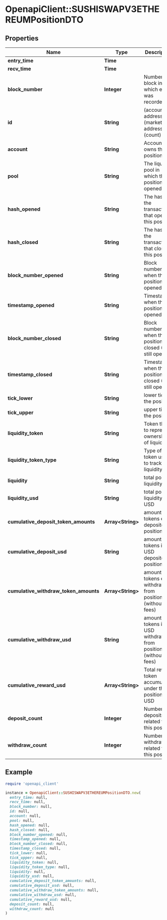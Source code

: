 # OpenapiClient::SUSHISWAPV3ETHEREUMPositionDTO

## Properties

| Name | Type | Description | Notes |
| ---- | ---- | ----------- | ----- |
| **entry_time** | **Time** |  | [optional] |
| **recv_time** | **Time** |  | [optional] |
| **block_number** | **Integer** | Number of block in which entity was recorded. | [optional] |
| **id** | **String** | (account address)-(market address)-(count) | [optional] |
| **account** | **String** | Account that owns this position | [optional] |
| **pool** | **String** | The liquidity pool in which this position was opened | [optional] |
| **hash_opened** | **String** | The hash of the transaction that opened this position | [optional] |
| **hash_closed** | **String** | The hash of the transaction that closed this position | [optional] |
| **block_number_opened** | **String** | Block number of when the position was opened | [optional] |
| **timestamp_opened** | **String** | Timestamp when the position was opened | [optional] |
| **block_number_closed** | **String** | Block number of when the position was closed (0 if still open) | [optional] |
| **timestamp_closed** | **String** | Timestamp when the position was closed (0 if still open) | [optional] |
| **tick_lower** | **String** | lower tick of the position | [optional] |
| **tick_upper** | **String** | upper tick of the position | [optional] |
| **liquidity_token** | **String** | Token that is to represent ownership of liquidity | [optional] |
| **liquidity_token_type** | **String** | Type of token used to track liquidity | [optional] |
| **liquidity** | **String** | total position liquidity | [optional] |
| **liquidity_usd** | **String** | total position liquidity in USD | [optional] |
| **cumulative_deposit_token_amounts** | **Array&lt;String&gt;** | amount of tokens ever deposited to position | [optional] |
| **cumulative_deposit_usd** | **String** | amount of tokens in USD deposited to position | [optional] |
| **cumulative_withdraw_token_amounts** | **Array&lt;String&gt;** | amount of tokens ever withdrawn from position (without fees) | [optional] |
| **cumulative_withdraw_usd** | **String** | amount of tokens in USD withdrawn from position (without fees) | [optional] |
| **cumulative_reward_usd** | **Array&lt;String&gt;** | Total reward token accumulated under this position, in USD | [optional] |
| **deposit_count** | **Integer** | Number of deposits related to this position | [optional] |
| **withdraw_count** | **Integer** | Number of withdrawals related to this position | [optional] |

## Example

```ruby
require 'openapi_client'

instance = OpenapiClient::SUSHISWAPV3ETHEREUMPositionDTO.new(
  entry_time: null,
  recv_time: null,
  block_number: null,
  id: null,
  account: null,
  pool: null,
  hash_opened: null,
  hash_closed: null,
  block_number_opened: null,
  timestamp_opened: null,
  block_number_closed: null,
  timestamp_closed: null,
  tick_lower: null,
  tick_upper: null,
  liquidity_token: null,
  liquidity_token_type: null,
  liquidity: null,
  liquidity_usd: null,
  cumulative_deposit_token_amounts: null,
  cumulative_deposit_usd: null,
  cumulative_withdraw_token_amounts: null,
  cumulative_withdraw_usd: null,
  cumulative_reward_usd: null,
  deposit_count: null,
  withdraw_count: null
)
```

